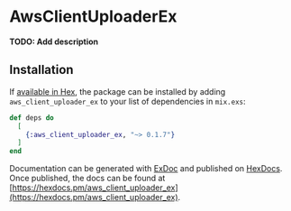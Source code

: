 # AwsClientUploaderEx

**TODO: Add description**

## Installation

If [available in Hex](https://hex.pm/docs/publish), the package can be installed
by adding `aws_client_uploader_ex` to your list of dependencies in `mix.exs`:

```elixir
def deps do
  [
    {:aws_client_uploader_ex, "~> 0.1.7"}
  ]
end
```

Documentation can be generated with [ExDoc](https://github.com/elixir-lang/ex_doc)
and published on [HexDocs](https://hexdocs.pm). Once published, the docs can
be found at [https://hexdocs.pm/aws_client_uploader_ex](https://hexdocs.pm/aws_client_uploader_ex).

